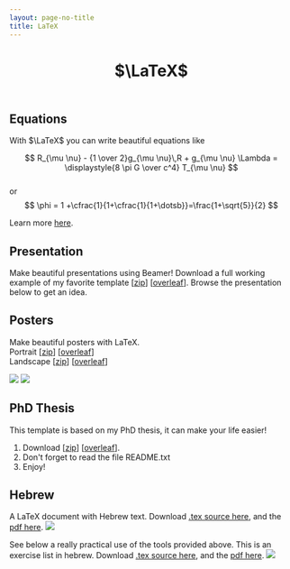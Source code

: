 ```yaml
---
layout: page-no-title
title: LaTeX
---
```


<header class="post-header">
    <h1 class="post-title" style="text-align:center">$\LaTeX$</h1>
</header>


## Equations

With $\LaTeX$ you can write beautiful equations like 

$$
R_{\mu \nu} - {1 \over 2}g_{\mu \nu}\,R + g_{\mu \nu} \Lambda =  \displaystyle{8 \pi G \over c^4} T_{\mu \nu} 
$$   
or  
$$
\phi = 1 +\cfrac{1}{1+\cfrac{1}{1+\dotsb}}=\frac{1+\sqrt{5}}{2}
$$

Learn more [here](https://en.wikibooks.org/wiki/LaTeX/Mathematics).


## Presentation

Make beautiful presentations using Beamer! Download a full working example of my favorite template [[zip](/latex/beamer/beamer-example.zip)] [[overleaf](https://www.overleaf.com/read/cczsgqqwmfnr)]. Browse the presentation below to get an idea.

<script async class="speakerdeck-embed" data-id="1699e83bfb374866ae7d55a9a59f6125" data-ratio="1.33333333333333" src="//speakerdeck.com/assets/embed.js"></script>

## Posters  

Make beautiful posters with LaTeX.  
Portrait [[zip](https://bitbucket.org/yairmau/notebooks/raw/master/portrait_poster.zip)] [[overleaf](https://www.overleaf.com/read/ghmkxkkscsqs)]  
Landscape [[zip](https://bitbucket.org/yairmau/notebooks/raw/master/landscape_poster.zip)] [[overleaf](https://www.overleaf.com/read/rjdkyjgmcttf)]

![](http://www.bitbucket.org/yairmau/notebooks/raw/master/figures/landscape.png)
![](http://www.bitbucket.org/yairmau/notebooks/raw/master/figures/portrait.png)

## PhD Thesis

This template is based on my PhD thesis, it can make your life easier!

1. Download [[zip](/latex/phd-thesis/phd_template.zip)] [[overleaf](https://www.overleaf.com/read/kfmwyznnxtvz)].
2. Don't forget to read the file README.txt
3. Enjoy!

<script async class="speakerdeck-embed" data-id="67d5c0bb51044919b2d93d5a8db1399c" data-ratio="1.33333333333333" src="//speakerdeck.com/assets/embed.js"></script>

## Hebrew

A LaTeX document with Hebrew text. Download [.tex source here](https://bitbucket.org/yairmau/notebooks/raw/master/tex_heb.tex), and the [pdf here](https://bitbucket.org/yairmau/notebooks/raw/master/tex_heb.pdf).
![](http://www.bitbucket.org/yairmau/notebooks/raw/master/figures/heb_2pages.png)

See below a really practical use of the tools provided above. This is an exercise list in hebrew. Download [.tex source here](https://bitbucket.org/yairmau/notebooks/raw/master/targilim.tex), and the [pdf here](https://bitbucket.org/yairmau/notebooks/raw/master/targilim.pdf).
![](/latex/targilim.png)

